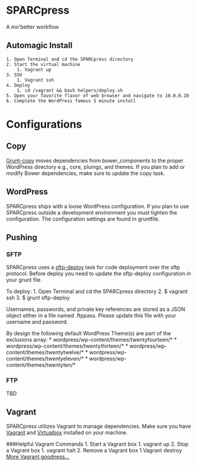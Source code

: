 # SPARCpress
A mo'better workflow

## Automagic Install
	1. Open Terminal and cd the SPARCpress directory
	2. Start the virtual machine 
		1. Vagrant up
	3. SSH 
		1. Vagrant ssh
	4. Deploy
		1. cd /vagrant && bash helpers/deploy.sh
	5. Open your favorite flavor of web browser and navigate to 10.0.0.10
	6. Complete the WordPress famous 5 minute install		

# Configurations
## Copy
[Grunt-copy](https://www.npmjs.com/package/grunt-copy) moves dependencies from bower_components to the proper WordPress directory e.g., core, pluings, and themes. If you plan to add or modify Bower dependencies, make sure to update the copy task.

## WordPress
SPARCpress ships with a loose WordPress configuration. If you plan to use SPARCpress outside a development environment you must tighten the configuration. The configuration settings are found in gruntfile.

## Pushing
### SFTP
SPARCpress uses a [sftp-deploy](https://www.npmjs.com/package/grunt-sftp-deploy) task for code deployment over the sftp protocol. Before deploy you need to update the sftp-deploy configuration in your grunt file. 

To deploy:
	1. Open Terminal and cd the SPARCpress directory
	2. $ vagrant ssh
	3. $ grunt sftp-deploy

Usernames, passwords, and private key references are stored as a JSON object either in a file named .ftppass. Please update this file with your username and password. 

By design the following default WordPress Theme(s) are part of the exclusions array: 
	* wordpress/wp-content/themes/twentyfourteen/*
	* wordpress/wp-content/themes/twentythirteen/*
	* wordpress/wp-content/themes/twentytwelve/*
	* wordpress/wp-content/themes/twentyeleven/*
	* wordpress/wp-content/themes/twentyten/*

### FTP
TBD

## Vagrant	
SPARCpress utilizes Vagrant to manage dependencies. Make sure you have [Vagrant](https://www.vagrantup.com/downloads.html) and [Virtualbox](https://www.virtualbox.org/wiki/Downloads) installed on your machine.

###Helpful Vagrant Commands
	1. Start a Vagrant box
		1. vagrant up
	2. Stop a Vagrant box
		1. vagrant halt
	2. Remove a Vagrant box
		1.Vagrant destroy
[More Vagrant goodness...](https://docs.vagrantup.com/v2/cli/index.html)
